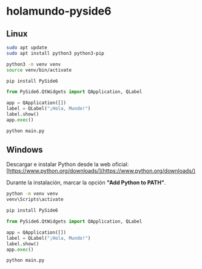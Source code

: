 # holamundo-pyside6

## Linux

```sh
sudo apt update
sudo apt install python3 python3-pip

python3 -m venv venv
source venv/bin/activate

pip install PySide6
```

```python
from PySide6.QtWidgets import QApplication, QLabel

app = QApplication([])
label = QLabel("¡Hola, Mundo!")
label.show()
app.exec()
```

```sh
python main.py
```

## Windows

Descargar e instalar Python desde la web oficial:  
[https://www.python.org/downloads/](https://www.python.org/downloads/)  

Durante la instalación, marcar la opción **"Add Python to PATH"**.

```sh
python -m venv venv
venv\Scripts\activate

pip install PySide6
```

```python
from PySide6.QtWidgets import QApplication, QLabel

app = QApplication([])
label = QLabel("¡Hola, Mundo!")
label.show()
app.exec()
```

```sh
python main.py
```
